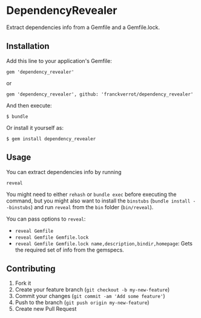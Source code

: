 # DependencyRevealer

Extract dependencies info from a Gemfile and a Gemfile.lock.

## Installation

Add this line to your application's Gemfile:

    gem 'dependency_revealer'

or

    gem 'dependency_revealer', github: 'franckverrot/dependency_revealer'

And then execute:

    $ bundle

Or install it yourself as:

    $ gem install dependency_revealer

## Usage

You can extract dependencies info by running

    reveal

You might need to either `rehash` or `bundle exec` before executing the command,
but you might also want to install the `binstubs` (`bundle install --binstubs`)
and run `reveal` from the `bin` folder (`bin/reveal`).

You can pass options to `reveal`:

* `reveal Gemfile`
* `reveal Gemfile Gemfile.lock`
* `reveal Gemfile Gemfile.lock name,description,bindir,homepage`: Gets the required set of info from the gemspecs.

## Contributing

1. Fork it
2. Create your feature branch (`git checkout -b my-new-feature`)
3. Commit your changes (`git commit -am 'Add some feature'`)
4. Push to the branch (`git push origin my-new-feature`)
5. Create new Pull Request
